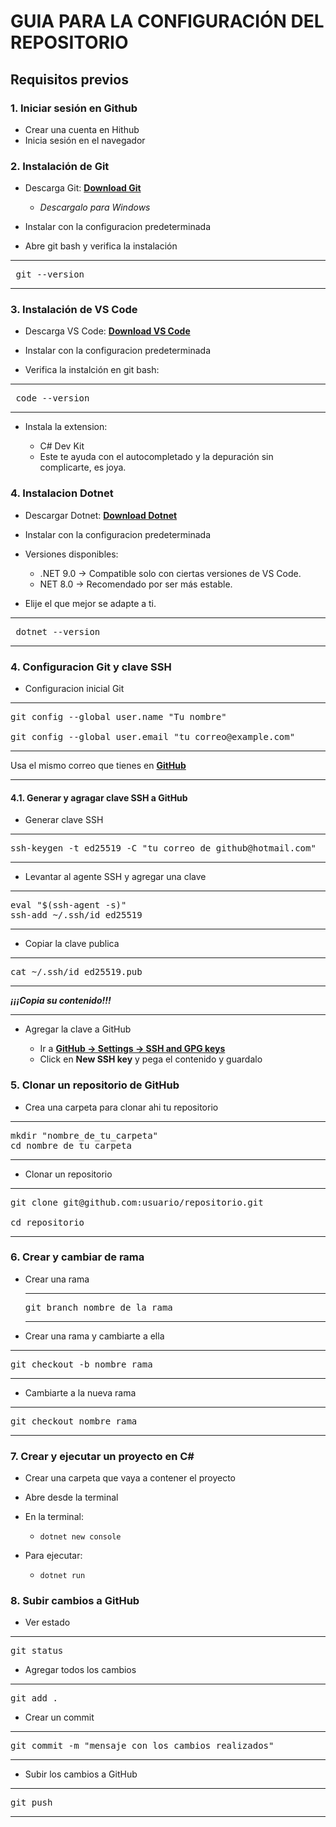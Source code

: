# GUIA PARA LA CONFIGURACIÓN DEL REPOSITORIO

## Requisitos previos 

### 1. Iniciar sesión en Github
- Crear una cuenta en Hithub
- Inicia sesión en el navegador
### 2. Instalación de Git
- Descarga Git: **[Download Git](https://git-scm.com/downloads)**

  - *Descargalo para Windows*
- Instalar con la configuracion predeterminada
- Abre git bash y verifica la instalación
  

---


<pre> git --version </pre>

---


### 3. Instalación de VS Code

- Descarga VS Code: **[Download VS Code](https://code.visualstudio.com/download)**

- Instalar con la configuracion predeterminada
- Verifica la instalción en git bash:
---


<pre> code --version </pre>

---

- Instala la  extension:

  - C# Dev Kit 
  - Este te ayuda con el autocompletado y la depuración sin complicarte, es joya.


### 4. Instalacion Dotnet

- Descargar Dotnet: **[Download Dotnet](https://dotnet.microsoft.com/en-us/download)**
- Instalar con la configuracion predeterminada
- Versiones disponibles:

  - .NET 9.0 → Compatible solo con ciertas versiones de VS Code.
  - NET 8.0 → Recomendado por ser más estable.
- Elije el que mejor se adapte a ti.


  
---

<pre> dotnet --version</pre>

---



### 4. Configuracion Git y clave SSH

- Configuracion inicial Git

---

<pre>git config --global user.name "Tu nombre"

git config --global user.email "tu_correo@example.com"</pre>

---

Usa el mismo correo que tienes en **[GitHub](https://github.com/login)**

---

#### 4.1. Generar y agragar clave SSH a GitHub

- Generar clave SSH

---

<pre>ssh-keygen -t ed25519 -C "tu_correo_de_github@hotmail.com"
</pre>

---

- Levantar al agente SSH y agregar una clave

---

<pre>eval "$(ssh-agent -s)"
ssh-add ~/.ssh/id_ed25519
</pre>

---

- Copiar la clave publica

---

<pre>cat ~/.ssh/id_ed25519.pub</pre>

---

**_¡¡¡Copia su contenido!!!_**

---

- Agregar la clave a GitHub

  - Ir a **[GitHub → Settings → SSH and GPG keys](https://github.com/settings/keys)**
  - Click en **New SSH key** y pega el contenido y guardalo

### 5. Clonar un repositorio de GitHub

- Crea una carpeta para clonar ahi tu repositorio

---

<pre>
mkdir "nombre_de_tu_carpeta"
cd nombre_de_tu_carpeta
</pre>

---

- Clonar un repositorio

---

<pre>git clone git@github.com:usuario/repositorio.git

cd repositorio</pre>

---

### 6. Crear y cambiar de rama

- Crear una rama
  ***
  <pre>git branch nombre_de_la_rama
  </pre>
  ***
- Crear una rama y cambiarte a ella

---

 <pre>git checkout -b nombre_rama
</pre>

---

- Cambiarte a la nueva rama

---

 <pre>git checkout nombre_rama
</pre>

---

### 7. Crear y ejecutar un proyecto en C#

- Crear una carpeta que vaya a contener el proyecto
- Abre desde la terminal
- En la terminal:

  - `dotnet new console`

- Para ejecutar:

  - `dotnet run`

### 8. Subir cambios a GitHub

- Ver estado

---

<pre>git status</pre>

- Agregar todos los cambios

---

<pre>git add .</pre>

- Crear un commit

---

<pre>
git commit -m "mensaje con los cambios realizados"
</pre>

---

- Subir los cambios a GitHub

---

<pre>
git push
</pre>

---